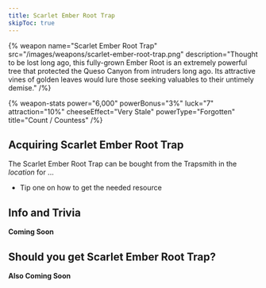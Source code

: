 ```yaml
---
title: Scarlet Ember Root Trap
skipToc: true
---
```


{% weapon
 name="Scarlet Ember Root Trap"
 src="/images/weapons/scarlet-ember-root-trap.png"
 description="Thought to be lost long ago, this fully-grown Ember Root is an extremely powerful tree that protected the Queso Canyon from intruders long ago. Its attractive vines of golden leaves would lure those seeking valuables to their untimely demise."
/%}

{% weapon-stats
 power="6,000"
 powerBonus="3%"
 luck="7"
 attraction="10%"
 cheeseEffect="Very Stale"
 powerType="Forgotten"
 title="Count / Countess"
/%}

## Acquiring Scarlet Ember Root Trap

The Scarlet Ember Root Trap can be bought from the Trapsmith in the *location* for ...

- Tip one on how to get the needed resource

## Info and Trivia

**Coming Soon**

## Should you get Scarlet Ember Root Trap?

**Also Coming Soon**
